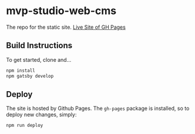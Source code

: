 # mvp-studio-web-cms

The repo for the static site.
[Live Site of GH Pages](https://mvpstudio.github.io/mvp-studio-web-cms/)

## Build Instructions

To get started, clone and...

```sh
npm install
npm gatsby develop
```

## Deploy

The site is hosted by Github Pages.
The `gh-pages` package is installed, so to deploy new changes, simply:

```sh
npm run deploy
```
